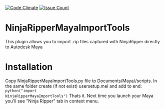 [![Code Climate](https://codeclimate.com/github/T-Maxxx/NinjaRipperMayaImportTools/badges/gpa.svg)](https://codeclimate.com/github/T-Maxxx/NinjaRipperMayaImportTools)
[![Issue Count](https://codeclimate.com/github/T-Maxxx/NinjaRipperMayaImportTools/badges/issue_count.svg)](https://codeclimate.com/github/T-Maxxx/NinjaRipperMayaImportTools)
# NinjaRipperMayaImportTools
This plugin allows you to import .rip files captured with NinjaRipper directly to Autodesk Maya

# Installation
Copy NinjaRipperMayaImportTools.py file to Documents/Maya/<version>/scripts.
In the same folder create (if not exist) usersetup.mel and add to end:
<CODE>python("import NinjaRipperMayaImportTools")</CODE>
Thats it. Next time you launch your Maya you'll see "Ninja Ripper" tab in context menu.
